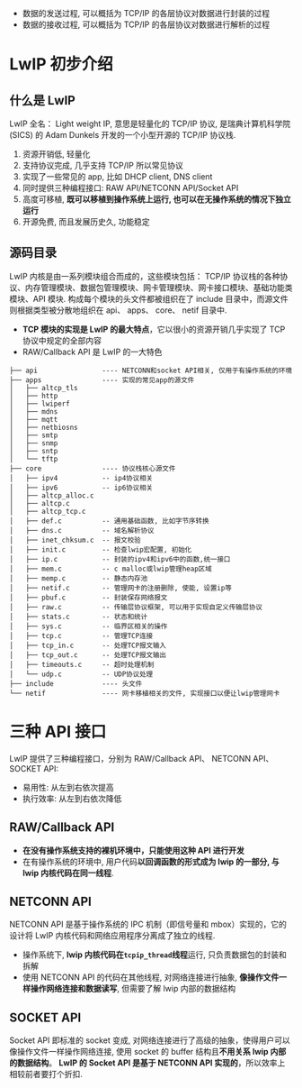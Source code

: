- 数据的发送过程, 可以概括为 TCP/IP 的各层协议对数据进行封装的过程
- 数据的接收过程, 可以概括为 TCP/IP 的各层协议对数据进行解析的过程

# LwIP 初步介绍

## 什么是 LwIP

LwIP 全名： Light weight IP, 意思是轻量化的 TCP/IP 协议, 是瑞典计算机科学院 (SICS) 的 Adam Dunkels 开发的一个小型开源的 TCP/IP 协议栈.

1. 资源开销低, 轻量化
1. 支持协议完成, 几乎支持 TCP/IP 所以常见协议
1. 实现了一些常见的 app, 比如 DHCP client, DNS client
1. 同时提供三种编程接口: RAW API/NETCONN API/Socket API
1. 高度可移植, **既可以移植到操作系统上运行, 也可以在无操作系统的情况下独立运行**
1. 开源免费, 而且发展历史久, 功能稳定

## 源码目录

LwIP 内核是由一系列模块组合而成的，这些模块包括： TCP/IP 协议栈的各种协议、内存管理模块、数据包管理模块、网卡管理模块、网卡接口模块、基础功能类模块、API 模块.
构成每个模块的头文件都被组织在了 include 目录中，而源文件则根据类型被分散地组织在 api、 apps、 core、 netif 目录中.

- **TCP 模块的实现是 LwIP 的最大特点**，它以很小的资源开销几乎实现了 TCP 协议中规定的全部内容
- RAW/Callback API 是 LwIP 的一大特色

```plain
├── api                ---- NETCONN和socket API相关, 仅用于有操作系统的环境
├── apps               ---- 实现的常见app的源文件
│   ├── altcp_tls
│   ├── http
│   ├── lwiperf
│   ├── mdns
│   ├── mqtt
│   ├── netbiosns
│   ├── smtp
│   ├── snmp
│   ├── sntp
│   └── tftp
├── core               ---- 协议栈核心源文件
│   ├── ipv4           -- ip4协议相关
│   ├── ipv6           -- ip6协议相关
│   ├── altcp_alloc.c
│   ├── altcp.c
│   ├── altcp_tcp.c
│   ├── def.c          -- 通用基础函数, 比如字节序转换
│   ├── dns.c          -- 域名解析协议
│   ├── inet_chksum.c  -- 报文校验
│   ├── init.c         -- 检查lwip宏配置, 初始化
│   ├── ip.c           -- 封装的ipv4和ipv6中的函数,统一接口
│   ├── mem.c          -- c malloc或lwip管理heap区域
│   ├── memp.c         -- 静态内存池
│   ├── netif.c        -- 管理网卡的注册删除, 使能, 设置ip等
│   ├── pbuf.c         -- 封装保存网络报文
│   ├── raw.c          -- 传输层协议框架, 可以用于实现自定义传输层协议
│   ├── stats.c        -- 状态和统计
│   ├── sys.c          -- 临界区相关的操作
│   ├── tcp.c          -- 管理TCP连接
│   ├── tcp_in.c       -- 处理TCP报文输入
│   ├── tcp_out.c      -- 处理TCP报文输出
│   ├── timeouts.c     -- 超时处理机制
│   └── udp.c          -- UDP协议处理
├── include            ---- 头文件
└── netif              ---- 网卡移植相关的文件, 实现接口以便让lwip管理网卡
```

# 三种 API 接口

LwIP 提供了三种编程接口，分别为 RAW/Callback API、 NETCONN API、 SOCKET API:

- 易用性: 从左到右依次提高
- 执行效率: 从左到右依次降低

## RAW/Callback API

- **在没有操作系统支持的裸机环境中，只能使用这种 API 进行开发**
- 在有操作系统的环境中, 用户代码**以回调函数的形式成为 lwip 的一部分, 与 lwip 内核代码在同一线程**.

## NETCONN API

NETCONN API 是基于操作系统的 IPC 机制（即信号量和 mbox）实现的，它的设计将 LwIP 内核代码和网络应用程序分离成了独立的线程.

- 操作系统下, **lwip 内核代码在`tcpip_thread`线程**运行, 只负责数据包的封装和拆解
- 使用 NETCONN API 的代码在其他线程, 对网络连接进行抽象, **像操作文件一样操作网络连接和数据读写**, 但需要了解 lwip 内部的数据结构

## SOCKET API

Socket API 即标准的 socket 变成, 对网络连接进行了高级的抽象，使得用户可以像操作文件一样操作网络连接, 使用 socket 的 buffer 结构且**不用关系 lwip 内部的数据结构**。
**LwIP 的 Socket API 是基于 NETCONN API 实现的**，所以效率上相较前者要打个折扣.
